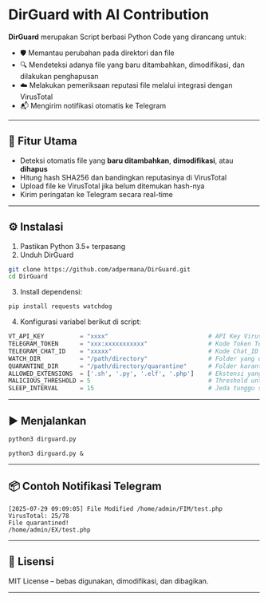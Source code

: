 
# DirGuard with AI Contribution

**DirGuard** merupakan Script berbasi Python Code yang dirancang untuk:
- 🛡️ Memantau perubahan pada direktori dan file
- 🔍 Mendeteksi adanya file yang baru ditambahkan, dimodifikasi, dan dilakukan penghapusan
- ☁️ Melakukan pemeriksaan reputasi file melalui integrasi dengan VirusTotal
- 📬 Mengirim notifikasi otomatis ke Telegram

---

## 🚀 Fitur Utama

- Deteksi otomatis file yang **baru ditambahkan**, **dimodifikasi**, atau **dihapus**
- Hitung hash SHA256 dan bandingkan reputasinya di VirusTotal
- Upload file ke VirusTotal jika belum ditemukan hash-nya
- Kirim peringatan ke Telegram secara real-time

---

## ⚙️ Instalasi

1. Pastikan Python 3.5+ terpasang
2. Unduh DirGuard

```bash
git clone https://github.com/adpermana/DirGuard.git
cd DirGuard
```

3. Install dependensi:

```bash
pip install requests watchdog
```

4. Konfigurasi variabel berikut di script:

```python
VT_API_KEY          = "xxxx"                            # API Key VirusTotal
TELEGRAM_TOKEN      = "xxx:xxxxxxxxxxx"                 # Kode Token Telegram
TELEGRAM_CHAT_ID    = "xxxxx"                           # Kode Chat_ID Telegram
WATCH_DIR           = "/path/directory"                 # Folder yang dipantau
QUARANTINE_DIR      = "/path/directory/quarantine"      # Folder karantina
ALLOWED_EXTENSIONS  = ['.sh', '.py', '.elf', '.php']    # Ekstensi yang dicek VT
MALICIOUS_THRESHOLD = 5                                 # Threshold untuk karantina
SLEEP_INTERVAL      = 15                                # Jeda tunggu setelah upload (detik)
```

---

## ▶️ Menjalankan

```bash
python3 dirguard.py
```

```background
python3 dirguard.py &
```

---

## 📦 Contoh Notifikasi Telegram

```
[2025-07-29 09:09:05] File Modified /home/admin/FIM/test.php
VirusTotal: 25/78
File quarantined!
/home/admin/EX/test.php
```

---

## 📜 Lisensi

MIT License – bebas digunakan, dimodifikasi, dan dibagikan.

---
